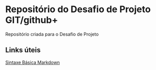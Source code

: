 # Repositório do Desafio de Projeto GIT/github+
Repositório criada para o Desafio de Projeto
## Links úteis
[Sintaxe Básica Markdown](https://www.markdownguide.org/basic-syntax)
